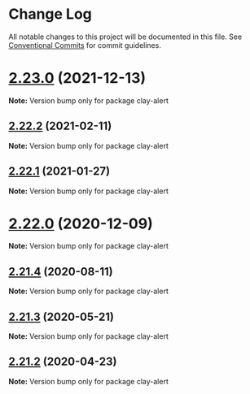 # Change Log

All notable changes to this project will be documented in this file.
See [Conventional Commits](https://conventionalcommits.org) for commit guidelines.

# [2.23.0](https://github.com/liferay/clay/tree/master/packages/clay-alert/compare/v2.22.4...v2.23.0) (2021-12-13)

**Note:** Version bump only for package clay-alert





## [2.22.2](https://github.com/liferay/clay/tree/master/packages/clay-alert/compare/v2.22.1...v2.22.2) (2021-02-11)

**Note:** Version bump only for package clay-alert





## [2.22.1](https://github.com/liferay/clay/tree/master/packages/clay-alert/compare/v2.22.0...v2.22.1) (2021-01-27)

**Note:** Version bump only for package clay-alert





# [2.22.0](https://github.com/liferay/clay/tree/master/packages/clay-alert/compare/v2.21.5...v2.22.0) (2020-12-09)

**Note:** Version bump only for package clay-alert





## [2.21.4](https://github.com/liferay/clay/tree/master/packages/clay-alert/compare/v2.21.3...v2.21.4) (2020-08-11)

**Note:** Version bump only for package clay-alert





## [2.21.3](https://github.com/liferay/clay/tree/master/packages/clay-alert/compare/v2.21.2...v2.21.3) (2020-05-21)

**Note:** Version bump only for package clay-alert





## [2.21.2](https://github.com/liferay/clay/tree/master/packages/clay-alert/compare/v2.21.1...v2.21.2) (2020-04-23)

**Note:** Version bump only for package clay-alert
